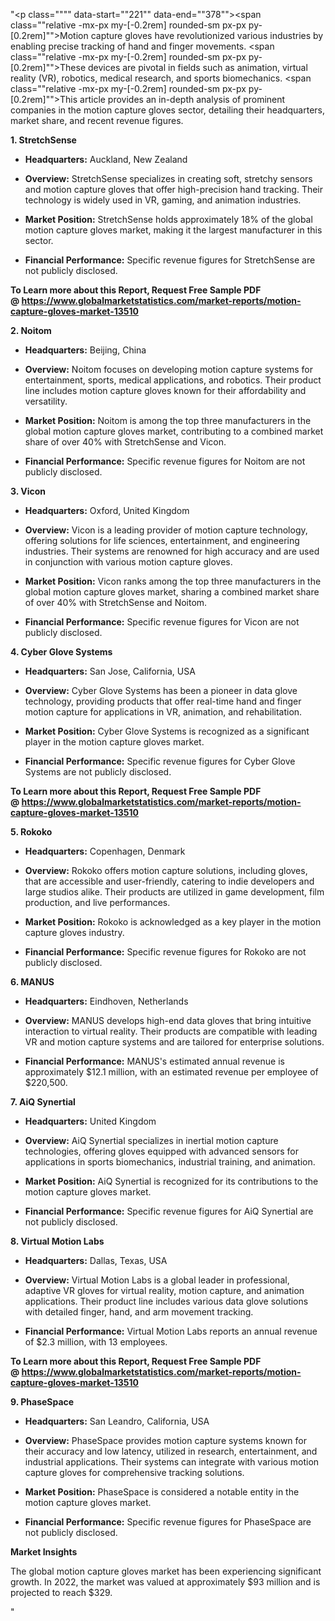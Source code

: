 "<p class="""" data-start=""221"" data-end=""378""><span class=""relative -mx-px my-[-0.2rem] rounded-sm px-px py-[0.2rem]"">Motion capture gloves have revolutionized various industries by enabling precise tracking of hand and finger movements.</span> <span class=""relative -mx-px my-[-0.2rem] rounded-sm px-px py-[0.2rem]"">These devices are pivotal in fields such as animation, virtual reality (VR), robotics, medical research, and sports biomechanics.</span> <span class=""relative -mx-px my-[-0.2rem] rounded-sm px-px py-[0.2rem]"">This article provides an in-depth analysis of prominent companies in the motion capture gloves sector, detailing their headquarters, market share, and recent revenue figures.</span></p>
<p class="""" data-start=""380"" data-end=""399""><strong data-start=""380"" data-end=""399"">1. StretchSense</strong></p>
<ul data-start=""401"" data-end=""904"">
<li class="""" data-start=""401"" data-end=""502"">
<p class="""" data-start=""403"" data-end=""502""><strong data-start=""403"" data-end=""420"">Headquarters:</strong> <span class=""relative -mx-px my-[-0.2rem] rounded-sm px-px py-[0.2rem]"">Auckland, New Zealand</span></p>
</li>
<li class="""" data-start=""503"" data-end=""640"">
<p class="""" data-start=""505"" data-end=""640""><strong data-start=""505"" data-end=""518"">Overview:</strong> <span class=""relative -mx-px my-[-0.2rem] rounded-sm px-px py-[0.2rem]"">StretchSense specializes in creating soft, stretchy sensors and motion capture gloves that offer high-precision hand tracking.</span> <span class=""relative -mx-px my-[-0.2rem] rounded-sm px-px py-[0.2rem]"">Their technology is widely used in VR, gaming, and animation industries.</span></p>
</li>
<li class="""" data-start=""641"" data-end=""789"">
<p class="""" data-start=""643"" data-end=""789""><strong data-start=""643"" data-end=""663"">Market Position:</strong> <span class=""relative -mx-px my-[-0.2rem] rounded-sm px-px py-[0.2rem]"">StretchSense holds approximately 18% of the global motion capture gloves market, making it the largest manufacturer in this sector.</span>&nbsp;</p>
</li>
<li class="""" data-start=""790"" data-end=""904"">
<p class="""" data-start=""792"" data-end=""904""><strong data-start=""792"" data-end=""818"">Financial Performance:</strong> <span class=""relative -mx-px my-[-0.2rem] rounded-sm px-px py-[0.2rem]"">Specific revenue figures for StretchSense are not publicly disclosed.</span></p>
</li>
</ul>
<p class="""" data-start=""906"" data-end=""919""><strong data-start=""906"" data-end=""919""><strong>To Learn more about this Report, Request Free Sample PDF @&nbsp;<a href=""https://www.globalmarketstatistics.com/market-reports/motion-capture-gloves-market-13510"">https://www.globalmarketstatistics.com/market-reports/motion-capture-gloves-market-13510</a></strong></strong></p>
<p class="""" data-start=""906"" data-end=""919""><strong data-start=""906"" data-end=""919"">2. Noitom</strong></p>
<ul data-start=""921"" data-end=""1432"">
<li class="""" data-start=""921"" data-end=""1026"">
<p class="""" data-start=""923"" data-end=""1026""><strong data-start=""923"" data-end=""940"">Headquarters:</strong> <span class=""relative -mx-px my-[-0.2rem] rounded-sm px-px py-[0.2rem]"">Beijing, China</span></p>
</li>
<li class="""" data-start=""1027"" data-end=""1168"">
<p class="""" data-start=""1029"" data-end=""1168""><strong data-start=""1029"" data-end=""1042"">Overview:</strong> <span class=""relative -mx-px my-[-0.2rem] rounded-sm px-px py-[0.2rem]"">Noitom focuses on developing motion capture systems for entertainment, sports, medical applications, and robotics.</span> <span class=""relative -mx-px my-[-0.2rem] rounded-sm px-px py-[0.2rem]"">Their product line includes motion capture gloves known for their affordability and versatility.</span></p>
</li>
<li class="""" data-start=""1169"" data-end=""1317"">
<p class="""" data-start=""1171"" data-end=""1317""><strong data-start=""1171"" data-end=""1191"">Market Position:</strong> <span class=""relative -mx-px my-[-0.2rem] rounded-sm px-px py-[0.2rem]"">Noitom is among the top three manufacturers in the global motion capture gloves market, contributing to a combined market share of over 40% with StretchSense and Vicon.</span></p>
</li>
<li class="""" data-start=""1318"" data-end=""1432"">
<p class="""" data-start=""1320"" data-end=""1432""><strong data-start=""1320"" data-end=""1346"">Financial Performance:</strong> <span class=""relative -mx-px my-[-0.2rem] rounded-sm px-px py-[0.2rem]"">Specific revenue figures for Noitom are not publicly disclosed.</span></p>
</li>
</ul>
<p class="""" data-start=""1434"" data-end=""1446""><strong data-start=""1434"" data-end=""1446"">3. Vicon</strong></p>
<ul data-start=""1448"" data-end=""1959"">
<li class="""" data-start=""1448"" data-end=""1553"">
<p class="""" data-start=""1450"" data-end=""1553""><strong data-start=""1450"" data-end=""1467"">Headquarters:</strong> <span class=""relative -mx-px my-[-0.2rem] rounded-sm px-px py-[0.2rem]"">Oxford, United Kingdom</span></p>
</li>
<li class="""" data-start=""1554"" data-end=""1695"">
<p class="""" data-start=""1556"" data-end=""1695""><strong data-start=""1556"" data-end=""1569"">Overview:</strong> <span class=""relative -mx-px my-[-0.2rem] rounded-sm px-px py-[0.2rem]"">Vicon is a leading provider of motion capture technology, offering solutions for life sciences, entertainment, and engineering industries.</span> <span class=""relative -mx-px my-[-0.2rem] rounded-sm px-px py-[0.2rem]"">Their systems are renowned for high accuracy and are used in conjunction with various motion capture gloves.</span></p>
</li>
<li class="""" data-start=""1696"" data-end=""1844"">
<p class="""" data-start=""1698"" data-end=""1844""><strong data-start=""1698"" data-end=""1718"">Market Position:</strong> <span class=""relative -mx-px my-[-0.2rem] rounded-sm px-px py-[0.2rem]"">Vicon ranks among the top three manufacturers in the global motion capture gloves market, sharing a combined market share of over 40% with StretchSense and Noitom.</span></p>
</li>
<li class="""" data-start=""1845"" data-end=""1959"">
<p class="""" data-start=""1847"" data-end=""1959""><strong data-start=""1847"" data-end=""1873"">Financial Performance:</strong> <span class=""relative -mx-px my-[-0.2rem] rounded-sm px-px py-[0.2rem]"">Specific revenue figures for Vicon are not publicly disclosed.</span></p>
</li>
</ul>
<p class="""" data-start=""1961"" data-end=""1987""><strong data-start=""1961"" data-end=""1987"">4. Cyber Glove Systems</strong></p>
<ul data-start=""1989"" data-end=""2420"">
<li class="""" data-start=""1989"" data-end=""2094"">
<p class="""" data-start=""1991"" data-end=""2094""><strong data-start=""1991"" data-end=""2008"">Headquarters:</strong> <span class=""relative -mx-px my-[-0.2rem] rounded-sm px-px py-[0.2rem]"">San Jose, California, USA</span></p>
</li>
<li class="""" data-start=""2095"" data-end=""2196"">
<p class="""" data-start=""2097"" data-end=""2196""><strong data-start=""2097"" data-end=""2110"">Overview:</strong> <span class=""relative -mx-px my-[-0.2rem] rounded-sm px-px py-[0.2rem]"">Cyber Glove Systems has been a pioneer in data glove technology, providing products that offer real-time hand and finger motion capture for applications in VR, animation, and rehabilitation.</span></p>
</li>
<li class="""" data-start=""2197"" data-end=""2305"">
<p class="""" data-start=""2199"" data-end=""2305""><strong data-start=""2199"" data-end=""2219"">Market Position:</strong> <span class=""relative -mx-px my-[-0.2rem] rounded-sm px-px py-[0.2rem]"">Cyber Glove Systems is recognized as a significant player in the motion capture gloves market.</span></p>
</li>
<li class="""" data-start=""2306"" data-end=""2420"">
<p class="""" data-start=""2308"" data-end=""2420""><strong data-start=""2308"" data-end=""2334"">Financial Performance:</strong> <span class=""relative -mx-px my-[-0.2rem] rounded-sm px-px py-[0.2rem]"">Specific revenue figures for Cyber Glove Systems are not publicly disclosed.</span></p>
</li>
</ul>
<p class="""" data-start=""2422"" data-end=""2435""><strong data-start=""2422"" data-end=""2435""><strong>To Learn more about this Report, Request Free Sample PDF @&nbsp;<a href=""https://www.globalmarketstatistics.com/market-reports/motion-capture-gloves-market-13510"">https://www.globalmarketstatistics.com/market-reports/motion-capture-gloves-market-13510</a></strong></strong></p>
<p class="""" data-start=""2422"" data-end=""2435""><strong data-start=""2422"" data-end=""2435"">5. Rokoko</strong></p>
<ul data-start=""2437"" data-end=""2908"">
<li class="""" data-start=""2437"" data-end=""2542"">
<p class="""" data-start=""2439"" data-end=""2542""><strong data-start=""2439"" data-end=""2456"">Headquarters:</strong> <span class=""relative -mx-px my-[-0.2rem] rounded-sm px-px py-[0.2rem]"">Copenhagen, Denmark</span></p>
</li>
<li class="""" data-start=""2543"" data-end=""2684"">
<p class="""" data-start=""2545"" data-end=""2684""><strong data-start=""2545"" data-end=""2558"">Overview:</strong> <span class=""relative -mx-px my-[-0.2rem] rounded-sm px-px py-[0.2rem]"">Rokoko offers motion capture solutions, including gloves, that are accessible and user-friendly, catering to indie developers and large studios alike.</span> <span class=""relative -mx-px my-[-0.2rem] rounded-sm px-px py-[0.2rem]"">Their products are utilized in game development, film production, and live performances.</span></p>
</li>
<li class="""" data-start=""2685"" data-end=""2793"">
<p class="""" data-start=""2687"" data-end=""2793""><strong data-start=""2687"" data-end=""2707"">Market Position:</strong> <span class=""relative -mx-px my-[-0.2rem] rounded-sm px-px py-[0.2rem]"">Rokoko is acknowledged as a key player in the motion capture gloves industry.</span></p>
</li>
<li class="""" data-start=""2794"" data-end=""2908"">
<p class="""" data-start=""2796"" data-end=""2908""><strong data-start=""2796"" data-end=""2822"">Financial Performance:</strong> <span class=""relative -mx-px my-[-0.2rem] rounded-sm px-px py-[0.2rem]"">Specific revenue figures for Rokoko are not publicly disclosed.</span></p>
</li>
</ul>
<p class="""" data-start=""2910"" data-end=""2922""><strong data-start=""2910"" data-end=""2922"">6. MANUS</strong></p>
<ul data-start=""2924"" data-end=""3326"">
<li class="""" data-start=""2924"" data-end=""3029"">
<p class="""" data-start=""2926"" data-end=""3029""><strong data-start=""2926"" data-end=""2943"">Headquarters:</strong> <span class=""relative -mx-px my-[-0.2rem] rounded-sm px-px py-[0.2rem]"">Eindhoven, Netherlands</span></p>
</li>
<li class="""" data-start=""3030"" data-end=""3171"">
<p class="""" data-start=""3032"" data-end=""3171""><strong data-start=""3032"" data-end=""3045"">Overview:</strong> <span class=""relative -mx-px my-[-0.2rem] rounded-sm px-px py-[0.2rem]"">MANUS develops high-end data gloves that bring intuitive interaction to virtual reality.</span> <span class=""relative -mx-px my-[-0.2rem] rounded-sm px-px py-[0.2rem]"">Their products are compatible with leading VR and motion capture systems and are tailored for enterprise solutions.</span></p>
</li>
<li class="""" data-start=""3172"" data-end=""3326"">
<p class="""" data-start=""3174"" data-end=""3326""><strong data-start=""3174"" data-end=""3200"">Financial Performance:</strong> <span class=""relative -mx-px my-[-0.2rem] rounded-sm px-px py-[0.2rem]"">MANUS's estimated annual revenue is approximately $12.1 million, with an estimated revenue per employee of $220,500.</span></p>
</li>
</ul>
<p class="""" data-start=""3328"" data-end=""3348""><strong data-start=""3328"" data-end=""3348"">7. AiQ Synertial</strong></p>
<ul data-start=""3350"" data-end=""3821"">
<li class="""" data-start=""3350"" data-end=""3455"">
<p class="""" data-start=""3352"" data-end=""3455""><strong data-start=""3352"" data-end=""3369"">Headquarters:</strong> <span class=""relative -mx-px my-[-0.2rem] rounded-sm px-px py-[0.2rem]"">United Kingdom</span></p>
</li>
<li class="""" data-start=""3456"" data-end=""3597"">
<p class="""" data-start=""3458"" data-end=""3597""><strong data-start=""3458"" data-end=""3471"">Overview:</strong> <span class=""relative -mx-px my-[-0.2rem] rounded-sm px-px py-[0.2rem]"">AiQ Synertial specializes in inertial motion capture technologies, offering gloves equipped with advanced sensors for applications in sports biomechanics, industrial training, and animation.</span></p>
</li>
<li class="""" data-start=""3598"" data-end=""3706"">
<p class="""" data-start=""3600"" data-end=""3706""><strong data-start=""3600"" data-end=""3620"">Market Position:</strong> <span class=""relative -mx-px my-[-0.2rem] rounded-sm px-px py-[0.2rem]"">AiQ Synertial is recognized for its contributions to the motion capture gloves market.</span></p>
</li>
<li class="""" data-start=""3707"" data-end=""3821"">
<p class="""" data-start=""3709"" data-end=""3821""><strong data-start=""3709"" data-end=""3735"">Financial Performance:</strong> <span class=""relative -mx-px my-[-0.2rem] rounded-sm px-px py-[0.2rem]"">Specific revenue figures for AiQ Synertial are not publicly disclosed.</span></p>
</li>
</ul>
<p class="""" data-start=""3823"" data-end=""3849""><strong data-start=""3823"" data-end=""3849"">8. Virtual Motion Labs</strong></p>
<ul data-start=""3851"" data-end=""4253"">
<li class="""" data-start=""3851"" data-end=""3956"">
<p class="""" data-start=""3853"" data-end=""3956""><strong data-start=""3853"" data-end=""3870"">Headquarters:</strong> <span class=""relative -mx-px my-[-0.2rem] rounded-sm px-px py-[0.2rem]"">Dallas, Texas, USA</span></p>
</li>
<li class="""" data-start=""3957"" data-end=""4098"">
<p class="""" data-start=""3959"" data-end=""4098""><strong data-start=""3959"" data-end=""3972"">Overview:</strong> <span class=""relative -mx-px my-[-0.2rem] rounded-sm px-px py-[0.2rem]"">Virtual Motion Labs is a global leader in professional, adaptive VR gloves for virtual reality, motion capture, and animation applications.</span> <span class=""relative -mx-px my-[-0.2rem] rounded-sm px-px py-[0.2rem]"">Their product line includes various data glove solutions with detailed finger, hand, and arm movement tracking.</span></p>
</li>
<li class="""" data-start=""4099"" data-end=""4253"">
<p class="""" data-start=""4101"" data-end=""4253""><strong data-start=""4101"" data-end=""4127"">Financial Performance:</strong> <span class=""relative -mx-px my-[-0.2rem] rounded-sm px-px py-[0.2rem]"">Virtual Motion Labs reports an annual revenue of $2.3 million, with 13 employees.</span></p>
</li>
</ul>
<p class="""" data-start=""4255"" data-end=""4272""><strong data-start=""4255"" data-end=""4272""><strong>To Learn more about this Report, Request Free Sample PDF @&nbsp;<a href=""https://www.globalmarketstatistics.com/market-reports/motion-capture-gloves-market-13510"">https://www.globalmarketstatistics.com/market-reports/motion-capture-gloves-market-13510</a></strong></strong></p>
<p class="""" data-start=""4255"" data-end=""4272""><strong data-start=""4255"" data-end=""4272"">9. PhaseSpace</strong></p>
<ul data-start=""4274"" data-end=""4745"">
<li class="""" data-start=""4274"" data-end=""4379"">
<p class="""" data-start=""4276"" data-end=""4379""><strong data-start=""4276"" data-end=""4293"">Headquarters:</strong> <span class=""relative -mx-px my-[-0.2rem] rounded-sm px-px py-[0.2rem]"">San Leandro, California, USA</span></p>
</li>
<li class="""" data-start=""4380"" data-end=""4521"">
<p class="""" data-start=""4382"" data-end=""4521""><strong data-start=""4382"" data-end=""4395"">Overview:</strong> <span class=""relative -mx-px my-[-0.2rem] rounded-sm px-px py-[0.2rem]"">PhaseSpace provides motion capture systems known for their accuracy and low latency, utilized in research, entertainment, and industrial applications.</span> <span class=""relative -mx-px my-[-0.2rem] rounded-sm px-px py-[0.2rem]"">Their systems can integrate with various motion capture gloves for comprehensive tracking solutions.</span></p>
</li>
<li class="""" data-start=""4522"" data-end=""4630"">
<p class="""" data-start=""4524"" data-end=""4630""><strong data-start=""4524"" data-end=""4544"">Market Position:</strong> <span class=""relative -mx-px my-[-0.2rem] rounded-sm px-px py-[0.2rem]"">PhaseSpace is considered a notable entity in the motion capture gloves market.</span></p>
</li>
<li class="""" data-start=""4631"" data-end=""4745"">
<p class="""" data-start=""4633"" data-end=""4745""><strong data-start=""4633"" data-end=""4659"">Financial Performance:</strong> <span class=""relative -mx-px my-[-0.2rem] rounded-sm px-px py-[0.2rem]"">Specific revenue figures for PhaseSpace are not publicly disclosed.</span></p>
</li>
</ul>
<p class="""" data-start=""4747"" data-end=""4766""><strong data-start=""4747"" data-end=""4766"">Market Insights</strong></p>
<p class="""" data-start=""4768"" data-end=""4941"">The global motion capture gloves market has been experiencing significant growth. In 2022, the market was valued at approximately $93 million and is projected to reach $329.</p>"
